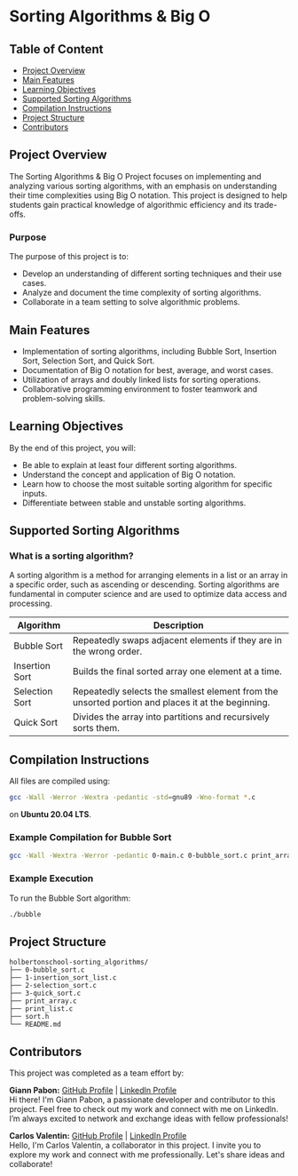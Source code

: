 # Sorting Algorithms & Big O

## Table of Content

- [Project Overview](#project-overview)
- [Main Features](#main-features)
- [Learning Objectives](#learning-objectives)
- [Supported Sorting Algorithms](#supported-sorting-algorithms)
- [Compilation Instructions](#compilation-instructions)
- [Project Structure](#project-structure)
- [Contributors](#contributors)

## Project Overview
The Sorting Algorithms & Big O Project focuses on implementing and analyzing various sorting algorithms, with an emphasis on understanding their time complexities using Big O notation. This project is designed to help students gain practical knowledge of algorithmic efficiency and its trade-offs.

### Purpose
The purpose of this project is to:
* Develop an understanding of different sorting techniques and their use cases.
* Analyze and document the time complexity of sorting algorithms.
* Collaborate in a team setting to solve algorithmic problems.

## Main Features
* Implementation of sorting algorithms, including Bubble Sort, Insertion Sort, Selection Sort, and Quick Sort.
* Documentation of Big O notation for best, average, and worst cases.
* Utilization of arrays and doubly linked lists for sorting operations.
* Collaborative programming environment to foster teamwork and problem-solving skills.

## Learning Objectives
By the end of this project, you will:
* Be able to explain at least four different sorting algorithms.
* Understand the concept and application of Big O notation.
* Learn how to choose the most suitable sorting algorithm for specific inputs.
* Differentiate between stable and unstable sorting algorithms.

## Supported Sorting Algorithms

### What is a sorting algorithm?
A sorting algorithm is a method for arranging elements in a list or an array in a specific order, such as ascending or descending. Sorting algorithms are fundamental in computer science and are used to optimize data access and processing.

| Algorithm           | Description                                    |
|---------------------|------------------------------------------------|
| Bubble Sort         | Repeatedly swaps adjacent elements if they are in the wrong order. |
| Insertion Sort      | Builds the final sorted array one element at a time. |
| Selection Sort      | Repeatedly selects the smallest element from the unsorted portion and places it at the beginning. |
| Quick Sort          | Divides the array into partitions and recursively sorts them. |

## Compilation Instructions
All files are compiled using:
```bash
gcc -Wall -Werror -Wextra -pedantic -std=gnu89 -Wno-format *.c
```
on **Ubuntu 20.04 LTS**.

### Example Compilation for Bubble Sort
```bash
gcc -Wall -Wextra -Werror -pedantic 0-main.c 0-bubble_sort.c print_array.c -o bubble
```

### Example Execution
To run the Bubble Sort algorithm:
```bash
./bubble
```

## Project Structure
```
holbertonschool-sorting_algorithms/
├── 0-bubble_sort.c
├── 1-insertion_sort_list.c
├── 2-selection_sort.c
├── 3-quick_sort.c
├── print_array.c
├── print_list.c
├── sort.h
└── README.md
```

## Contributors
This project was completed as a team effort by:

**Giann Pabon:** [GitHub Profile](https://github.com/) | [LinkedIn Profile](https://linkedin.com/)  
Hi there! I'm Giann Pabon, a passionate developer and contributor to this project. Feel free to check out my work and connect with me on LinkedIn. I’m always excited to network and exchange ideas with fellow professionals!

**Carlos Valentin:** [GitHub Profile](https://github.com/) | [LinkedIn Profile](https://linkedin.com/)  
Hello, I'm Carlos Valentin, a collaborator in this project. I invite you to explore my work and connect with me professionally. Let's share ideas and collaborate!

